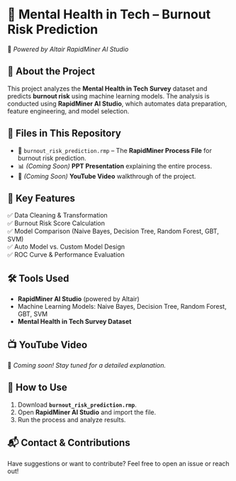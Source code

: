 # 📌 Mental Health in Tech – Burnout Risk Prediction  
🚀 *Powered by Altair RapidMiner AI Studio*  

## 📖 About the Project  
This project analyzes the **Mental Health in Tech Survey** dataset and predicts **burnout risk** using machine learning models. The analysis is conducted using **RapidMiner AI Studio**, which automates data preparation, feature engineering, and model selection.  

## 📂 Files in This Repository  
- 📜 `burnout_risk_prediction.rmp` – The **RapidMiner Process File** for burnout risk prediction.  
- 📊 *(Coming Soon)* **PPT Presentation** explaining the entire process.  
- 🎥 *(Coming Soon)* **YouTube Video** walkthrough of the project.  

## 📌 Key Features  
✅ Data Cleaning & Transformation  
✅ Burnout Risk Score Calculation  
✅ Model Comparison (Naive Bayes, Decision Tree, Random Forest, GBT, SVM)  
✅ Auto Model vs. Custom Model Design  
✅ ROC Curve & Performance Evaluation  

## 🛠️ Tools Used  
- **RapidMiner AI Studio** (powered by Altair)  
- Machine Learning Models: Naive Bayes, Decision Tree, Random Forest, GBT, SVM  
- **Mental Health in Tech Survey Dataset**  

## 📺 YouTube Video  
🎥 *Coming soon! Stay tuned for a detailed explanation.*  

## 📜 How to Use  
1. Download **`burnout_risk_prediction.rmp`**.  
2. Open **RapidMiner AI Studio** and import the file.  
3. Run the process and analyze results.  

## 📬 Contact & Contributions  
Have suggestions or want to contribute? Feel free to open an issue or reach out!  
